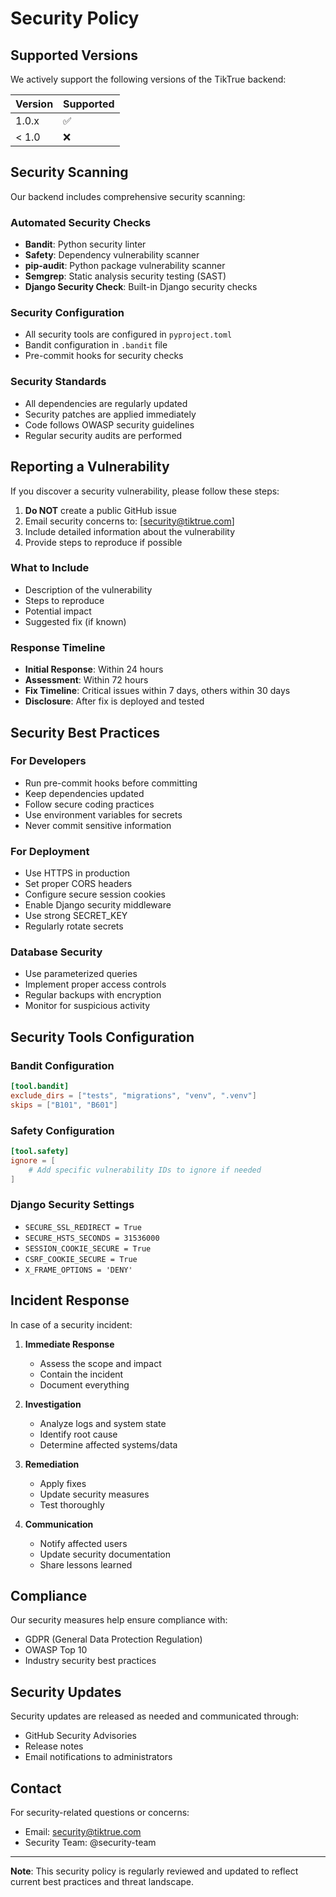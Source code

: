 # Security Policy

## Supported Versions

We actively support the following versions of the TikTrue backend:

| Version | Supported          |
| ------- | ------------------ |
| 1.0.x   | :white_check_mark: |
| < 1.0   | :x:                |

## Security Scanning

Our backend includes comprehensive security scanning:

### Automated Security Checks
- **Bandit**: Python security linter
- **Safety**: Dependency vulnerability scanner
- **pip-audit**: Python package vulnerability scanner
- **Semgrep**: Static analysis security testing (SAST)
- **Django Security Check**: Built-in Django security checks

### Security Configuration
- All security tools are configured in `pyproject.toml`
- Bandit configuration in `.bandit` file
- Pre-commit hooks for security checks

### Security Standards
- All dependencies are regularly updated
- Security patches are applied immediately
- Code follows OWASP security guidelines
- Regular security audits are performed

## Reporting a Vulnerability

If you discover a security vulnerability, please follow these steps:

1. **Do NOT** create a public GitHub issue
2. Email security concerns to: [security@tiktrue.com]
3. Include detailed information about the vulnerability
4. Provide steps to reproduce if possible

### What to Include
- Description of the vulnerability
- Steps to reproduce
- Potential impact
- Suggested fix (if known)

### Response Timeline
- **Initial Response**: Within 24 hours
- **Assessment**: Within 72 hours
- **Fix Timeline**: Critical issues within 7 days, others within 30 days
- **Disclosure**: After fix is deployed and tested

## Security Best Practices

### For Developers
- Run pre-commit hooks before committing
- Keep dependencies updated
- Follow secure coding practices
- Use environment variables for secrets
- Never commit sensitive information

### For Deployment
- Use HTTPS in production
- Set proper CORS headers
- Configure secure session cookies
- Enable Django security middleware
- Use strong SECRET_KEY
- Regularly rotate secrets

### Database Security
- Use parameterized queries
- Implement proper access controls
- Regular backups with encryption
- Monitor for suspicious activity

## Security Tools Configuration

### Bandit Configuration
```toml
[tool.bandit]
exclude_dirs = ["tests", "migrations", "venv", ".venv"]
skips = ["B101", "B601"]
```

### Safety Configuration
```toml
[tool.safety]
ignore = [
    # Add specific vulnerability IDs to ignore if needed
]
```

### Django Security Settings
- `SECURE_SSL_REDIRECT = True`
- `SECURE_HSTS_SECONDS = 31536000`
- `SESSION_COOKIE_SECURE = True`
- `CSRF_COOKIE_SECURE = True`
- `X_FRAME_OPTIONS = 'DENY'`

## Incident Response

In case of a security incident:

1. **Immediate Response**
   - Assess the scope and impact
   - Contain the incident
   - Document everything

2. **Investigation**
   - Analyze logs and system state
   - Identify root cause
   - Determine affected systems/data

3. **Remediation**
   - Apply fixes
   - Update security measures
   - Test thoroughly

4. **Communication**
   - Notify affected users
   - Update security documentation
   - Share lessons learned

## Compliance

Our security measures help ensure compliance with:
- GDPR (General Data Protection Regulation)
- OWASP Top 10
- Industry security best practices

## Security Updates

Security updates are released as needed and communicated through:
- GitHub Security Advisories
- Release notes
- Email notifications to administrators

## Contact

For security-related questions or concerns:
- Email: security@tiktrue.com
- Security Team: @security-team

---

**Note**: This security policy is regularly reviewed and updated to reflect current best practices and threat landscape.